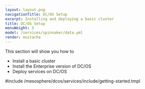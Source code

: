 ```yaml
---
layout: layout.pug
navigationTitle: DC/OS Setup
excerpt: Installing and deploying a basic cluster
title: DC/OS Setup
menuWeight: 5
model: /services/spinnaker/data.yml
render: mustache
---
```

This section will show you how to 
- Install a basic cluster
- Install the Enterprise version of DC/OS
- Deploy services on DC/OS

#include /mesosphere/dcos/services/include/getting-started.tmpl
